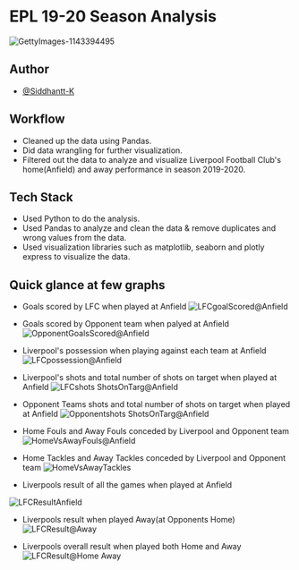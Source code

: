 # EPL 19-20 Season Analysis

![GettyImages-1143394495](https://user-images.githubusercontent.com/87244972/182041195-7fde0df3-4d18-422b-999e-48a1c842750f.jpg)

## Author

- [@Siddhantt-K](https://www.github.com/Siddhantt-K)


## Workflow
- Cleaned up the data using Pandas.
- Did data wrangling for further visualization.
- Filtered out the data to analyze and visualize Liverpool Football Club's home(Anfield) and away performance in season 2019-2020.


## Tech Stack
- Used Python to do the analysis. 
- Used Pandas to analyze and clean the data & remove duplicates and wrong values from the data.
- Used visualization libraries such as matplotlib, seaborn and plotly express to visualize the data.


## Quick glance at few graphs

- Goals scored by LFC when played at Anfield
![LFCgoalScored@Anfield](https://user-images.githubusercontent.com/87244972/182039841-a09ebfbd-f3aa-48c7-890e-11152b0d07ae.png)

- Goals scored by Opponent team when palyed at Anfield
![OpponentGoalsScored@Anfield](https://user-images.githubusercontent.com/87244972/182040020-0ee0c2fe-a018-4b51-8cbb-d63aac9cd048.png)

- Liverpool's possession when playing against each team at Anfield
![LFCpossession@Anfield](https://user-images.githubusercontent.com/87244972/182040048-62c36acc-85fb-462b-adbe-0dc4db6e8a24.PNG)

- Liverpool's shots and total number of shots on target when played at Anfield
![LFCshots ShotsOnTarg@Anfield](https://user-images.githubusercontent.com/87244972/182040191-8396fff6-0738-48f2-a672-b8158063cb08.PNG)

- Opponent Teams shots and total number of shots on target when played at Anfield
![Opponentshots ShotsOnTarg@Anfield](https://user-images.githubusercontent.com/87244972/182040209-eee1ed52-643c-443d-a1e1-6953b01d7c6e.png)

- Home Fouls and Away Fouls conceded by Liverpool and Opponent team
![HomeVsAwayFouls@Anfield](https://user-images.githubusercontent.com/87244972/182040363-59bac8f6-9062-4119-a8cd-861397ccba33.PNG)

- Home Tackles and Away Tackles conceded by Liverpool and Opponent team
![HomeVsAwayTackles](https://user-images.githubusercontent.com/87244972/182040432-45c9dfe7-2eac-4894-b491-8cfac266c7c7.PNG)

- Liverpools result of all the games when played at Anfield

![LFCResultAnfield](https://user-images.githubusercontent.com/87244972/182040853-fffeb921-77ca-46d3-8814-7c668f76e2cf.png)

- Liverpools result when played Away(at Opponents Home)
![LFCResult@Away](https://user-images.githubusercontent.com/87244972/182040569-7603d4c2-d171-4568-a2ff-b67e60dcec35.PNG)

- Liverpools overall result when played both Home and Away
![LFCResult@Home Away](https://user-images.githubusercontent.com/87244972/182040588-bd48df26-6be3-4b8d-85ab-4db3d1218746.PNG)
